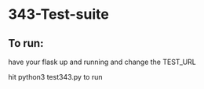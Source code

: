 # 343-Test-suite
## To run:
have your flask up and running
and change the TEST_URL

hit python3 test343.py to run
